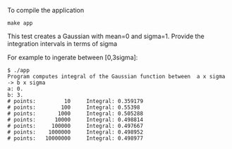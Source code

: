 To compile the application
```
make app
```

This test creates a Gaussian with mean=0 and sigma=1. Provide the integration intervals in terms of sigma

For example to ingerate between [0,3sigma]:
```shell
$ ./app 
Program computes integral of the Gaussian function between  a x sigma -> b x sigma
a: 0.  
b: 3.
# points:         10	 Integral: 0.359179
# points:        100	 Integral: 0.55398
# points:       1000	 Integral: 0.505288
# points:      10000	 Integral: 0.498814
# points:     100000	 Integral: 0.497667
# points:    1000000	 Integral: 0.498952
# points:   10000000	 Integral: 0.498977
```


